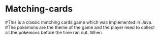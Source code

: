 # Matching-cards

#This is a classic matching cards game which was implemented in Java.
#The pokemons are the theme of the game and the player need to collect all the pokemons before the time ran out. When 

